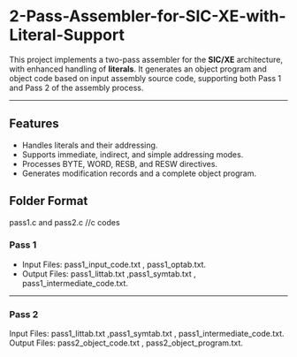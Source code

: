 # 2-Pass-Assembler-for-SIC-XE-with-Literal-Support

This project implements a two-pass assembler for the **SIC/XE** architecture, with enhanced handling of **literals**. It generates an object program and object code based on input assembly source code, supporting both Pass 1 and Pass 2 of the assembly process.

---

## Features
- Handles literals and their addressing.
- Supports immediate, indirect, and simple addressing modes.
- Processes BYTE, WORD, RESB, and RESW directives.
- Generates modification records and a complete object program.

## Folder Format
pass1.c and pass2.c //c codes
### Pass 1 
- Input Files: pass1_input_code.txt , pass1_optab.txt.
- Output Files: pass1_littab.txt ,pass1_symtab.txt , pass1_intermediate_code.txt.

---

### Pass 2
Input Files: pass1_littab.txt ,pass1_symtab.txt , pass1_intermediate_code.txt.
Output Files: pass2_object_code.txt , pass2_object_program.txt.
